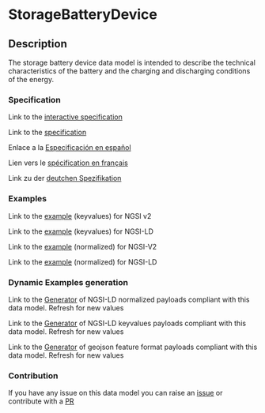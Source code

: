 # StorageBatteryDevice

## Description 

The storage battery device data model is intended to describe the technical characteristics of the battery and the charging and discharging conditions of the energy.
### Specification

Link to the [interactive specification](https://swagger.lab.fiware.org/?url=https://smart-data-models.github.io/dataModel.Battery/StorageBatteryDevice/swagger.yaml)

Link to the [specification](https://smart-data-models.github.io/dataModel.Battery/StorageBatteryDevice/doc/spec.md)

Enlace a la [Especificación en español](https://smart-data-models.github.io/dataModel.Battery/StorageBatteryDevice/doc/spec_ES.md)

Lien vers le [spécification en français](https://smart-data-models.github.io/dataModel.Battery/StorageBatteryDevice/doc/spec_FR.md)

Link zu der [deutchen Spezifikation](https://smart-data-models.github.io/dataModel.Battery/StorageBatteryDevice/doc/spec_DE.md)
### Examples

Link to the [example](https://smart-data-models.github.io/dataModel.Battery/StorageBatteryDevice/examples/example.json) (keyvalues) for NGSI v2

Link to the [example](https://smart-data-models.github.io/dataModel.Battery/StorageBatteryDevice/examples/example.jsonld) (keyvalues) for NGSI-LD

Link to the [example](https://smart-data-models.github.io/dataModel.Battery/StorageBatteryDevice/examples/example-normalized.json) (normalized) for NGSI-V2

Link to the [example](https://smart-data-models.github.io/dataModel.Battery/StorageBatteryDevice/examples/example-normalized.jsonld) (normalized) for NGSI-LD
### Dynamic Examples generation

Link to the [Generator](https://smartdatamodels.org/extra/ngsi-ld_generator_v0.92.php?schemaUrl=https://raw.githubusercontent.com/smart-data-models/dataModel.Battery/master/StorageBatteryDevice/schema.json&email=info@smartdatamodels.org) of NGSI-LD normalized payloads compliant with this data model. Refresh for new values

Link to the [Generator](https://smartdatamodels.org/extra/ngsi-ld_generator_keyvalues_v0.92.php?schemaUrl=https://raw.githubusercontent.com/smart-data-models/dataModel.Battery/master/StorageBatteryDevice/schema.json&email=info@smartdatamodels.org) of NGSI-LD keyvalues payloads compliant with this data model. Refresh for new values

Link to the [Generator](https://smartdatamodels.org/extra/geojson_features_generator_v1.0.php?schemaUrl=https://raw.githubusercontent.com/smart-data-models/dataModel.Battery/master/StorageBatteryDevice/schema.json&email=info@smartdatamodels.org) of geojson feature format payloads compliant with this data model. Refresh for new values
### Contribution

 If you have any issue on this data model you can raise an [issue](https://github.com/smart-data-models/dataModel.Battery/issues)  or contribute with a [PR](https://github.com/smart-data-models/dataModel.Battery/pulls)